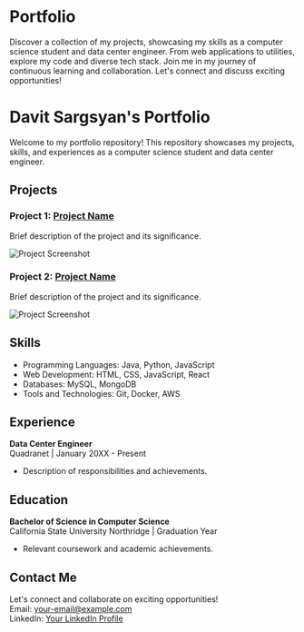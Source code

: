 # Portfolio
Discover a collection of my projects, showcasing my skills as a computer science student and data center engineer.
From web applications to utilities, explore my code and diverse tech stack. Join me in my journey of continuous learning and collaboration. Let's connect and discuss exciting opportunities!

# Davit Sargsyan's Portfolio

Welcome to my portfolio repository! This repository showcases my projects, skills, and experiences as a computer science student and data center engineer. 

## Projects

### Project 1: [Project Name](link-to-project-repo)
Brief description of the project and its significance.

![Project Screenshot](screenshot.png)

### Project 2: [Project Name](link-to-project-repo)
Brief description of the project and its significance.

![Project Screenshot](screenshot.png)

## Skills

- Programming Languages: Java, Python, JavaScript
- Web Development: HTML, CSS, JavaScript, React
- Databases: MySQL, MongoDB
- Tools and Technologies: Git, Docker, AWS

## Experience

**Data Center Engineer**  
Quadranet | January 20XX - Present

- Description of responsibilities and achievements.

## Education

**Bachelor of Science in Computer Science**  
California State University Northridge | Graduation Year

- Relevant coursework and academic achievements.

## Contact Me

Let's connect and collaborate on exciting opportunities!  
Email: your-email@example.com  
LinkedIn: [Your LinkedIn Profile](link-to-linkedin-profile)
